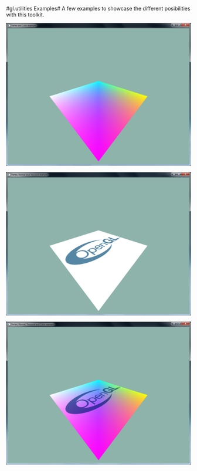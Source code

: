 #gl.utilities Examples#
A few examples to showcase the different posibilities with this toolkit.

![First example](00-screenshots/01-VertexAndColorExample-shot.png)

![Second example](00-screenshots/02-VertexNormalAndTexcoordExample-shot.png)

![Third example](00-screenshots/03-VertexNormalTexcoordAndColorExample.png)